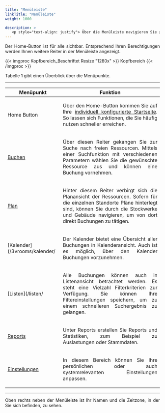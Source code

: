 ```yaml
---
title: "Menüleiste"
linkTitle: "Menüleiste"
weight: 1000

description: >
   <p style="text-align: justify"> Über die Menüleiste navigieren Sie zwischen den Funktionen. </p>
---
```

<p style="text-align: justify"> Der Home-Button ist für alle sichtbar. Entsprechend Ihren Berechtigungen werden Ihnen weitere Reiter in der Menüleiste angezeigt. </p>

{{< imgproc Kopfbereich_Beschriftet Resize "1280x" >}}
Kopfbereich
{{< /imgproc >}}

Tabelle 1 gibt einen Überblick über die Menüpunkte.

---
|Menüpunkt|Funktion|
|---|---|
|Home Button|<p style="text-align: justify"> Über den Home-Button kommen Sie auf Ihre [individuell konfigurierte Startseite](/3vrooms/einstellungen/persönlicheeinstellungen/navigation/). So lassen sich Funktionen, die Sie häufig nutzen schneller erreichen. </p>|
|[Buchen](/3vrooms/buchen/)|<p style="text-align: justify"> Über diesen Reiter gekangen Sie zur Suche nach freien Ressourcen. Mittels einer Suchfunktion mit verschiedenen Parametern wählen Sie die gewünschte Ressource aus und können eine Buchung vornehmen. </p>|
|[Plan](/3vrooms/plan)|<p style="text-align: justify"> Hinter diesem Reiter verbirgt sich die Planansicht der Ressourcen. Sofern für die einzelnen Standorte Pläne hinterlegt sind, können Sie durch die Stockwerke und Gebäude navigieren, um von dort direkt Buchungen zu tätigen. </p>|
|[Kalender](/3vrooms/kalender/|<p style="text-align: justify"> Der Kalender bietet eine Übersicht aller Buchungen in Kalenderansicht. Auch ist es möglich, über den Kalender Buchungen vorzunehmen. </p>|
|[Listen](/listen/|<p style="text-align: justify"> Alle Buchungen können auch in Listenansicht betrachtet werden. Es steht eine Vielzahl Filterkriterien zur Verfügung. Sie können Ihre Filtereinstellungen speichern, um zu einem schnelleren Suchergebnis zu gelangen. </p>|
|[Reports](/3vrooms/reports)|<p style="text-align: justify"> Unter Reports erstellen Sie Reports und Statistiken, zum Beispiel zu Auslastungen oder Stammdaten. </p>|
|[Einstellungen](/3vrooms/einstellungen)|<p style="text-align: justify"> In diesem Bereich können Sie Ihre persönlichen oder auch systemrelevanten Einstellungen anpassen. </p>   |
---

<p style="text-align: justify"> Oben rechts neben der Menüleiste ist Ihr Namen und die Zeitzone, in der Sie sich befinden, zu sehen. </p>
